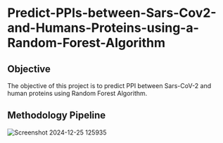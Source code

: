 # Predict-PPIs-between-Sars-Cov2-and-Humans-Proteins-using-a-Random-Forest-Algorithm
## Objective  
The objective of this project is to predict PPI between Sars-CoV-2 and human proteins using Random Forest Algorithm.
## Methodology Pipeline  



![Screenshot 2024-12-25 125935](https://github.com/user-attachments/assets/bcc6213a-75a5-4af0-b2be-1f80e770ed8c)

